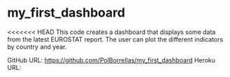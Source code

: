 # my_first_dashboard
<<<<<<< HEAD
This code creates a dashboard that displays some data from the latest EUROSTAT report.
The user can plot the different indicators by country and year.

GitHub URL: https://github.com/PolBorrellas/my_first_dashboard
Heroku URL: 
